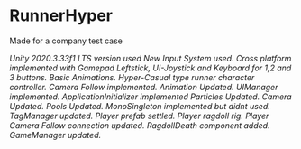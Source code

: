 # RunnerHyper
 Made for a company test case

*Unity 2020.3.33f1 LTS version used*
*New Input System used.*
*Cross platform implemented with Gamepad Leftstick, 
UI-Joystick and Keyboard for 1,2 and 3 buttons.*
*Basic Animations.*
*Hyper-Casual type runner character controller.*
*Camera Follow implemented.*
*Animation Updated.*
*UIManager implemented.*
*ApplicationInitializer implemented*
*Particles Updated.*
*Camera Updated.*
*Pools Updated.*
*MonoSingleton implemented but didnt used.*
*TagManager updated.*
*Player prefab settled.*
*Player ragdoll rig.*
*Player Camera Follow connection updated.*
*RagdollDeath component added.*
*GameManager updated.*
